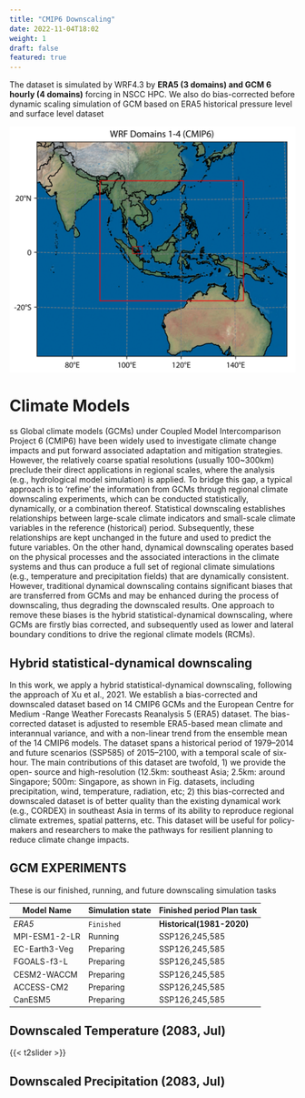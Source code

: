 ```yaml
---
title: "CMIP6 Downscaling"
date: 2022-11-04T18:02
weight: 1
draft: false
featured: true
---
```


The dataset is simulated by WRF4.3 by **ERA5 (3 domains) and GCM 6 hourly (4 domains)**  forcing in NSCC HPC. We also do bias-corrected before dynamic scaling simulation of GCM based on ERA5 historical pressure level and surface level dataset

![CMIP6 Downscling](/images/domains_cmip6.png)

# Climate Models
ss
Global climate models (GCMs) under Coupled Model Intercomparison Project 6 (CMIP6) have been widely used to investigate climate change impacts and put forward associated adaptation and mitigation strategies. However, the relatively coarse spatial resolutions (usually 100~300km) preclude their direct applications in regional scales, where the analysis (e.g., hydrological model simulation) is applied. To bridge this gap, a typical approach is to ‘refine’ the information from GCMs through regional climate downscaling experiments, which can be conducted statistically, dynamically, or a combination thereof. Statistical downscaling establishes relationships between large-scale climate indicators and small-scale climate variables in the reference (historical) period. Subsequently, these relationships are kept unchanged in the future and used to predict the future variables. On the other hand, dynamical downscaling operates based on the physical processes and the associated interactions in the climate systems and thus can produce a full set of regional climate simulations (e.g., temperature and precipitation fields) that are dynamically consistent. However, traditional dynamical downscaling contains significant biases that are transferred from GCMs and may be enhanced during the process of downscaling, thus degrading the downscaled results. One approach to remove these biases is the hybrid statistical-dynamical downscaling, where GCMs are firstly bias corrected, and subsequently used as lower and lateral boundary conditions to drive the regional climate models (RCMs).

## Hybrid statistical-dynamical downscaling

In this work, we apply a hybrid statistical-dynamical downscaling, following the approach of Xu et al., 2021. We establish a bias-corrected and downscaled dataset based on 14 CMIP6 GCMs and the European Centre for Medium -Range Weather Forecasts Reanalysis 5 (ERA5) dataset. The bias-corrected dataset is adjusted to resemble ERA5-based mean climate and interannual variance, and with a non-linear trend from the ensemble mean of the 14 CMIP6 models. The dataset spans a historical period of 1979–2014 and future scenarios (SSP585) of 2015–2100, with a temporal scale of six-hour. The main contributions of this dataset are twofold, 1) we provide the open- source and high-resolution (12.5km: southeast Asia; 2.5km: around Singapore; 500m: Singapore, as shown in Fig. datasets, including precipitation, wind, temperature, radiation, etc; 2) this bias-corrected and downscaled dataset is of better quality than the existing dynamical work (e.g., CORDEX) in southeast Asia in terms of its ability to reproduce regional climate extremes, spatial patterns, etc. This dataset will be useful for policy-makers and researchers to make the pathways for resilient planning to reduce climate change impacts.

## GCM EXPERIMENTS
These is our finished, running, and future downscaling simulation tasks

Model Name | Simulation state | Finished period	Plan task
--- | --- | ---
*ERA5* | `Finished` | **Historical(1981-2020)**
MPI-ESM1-2-LR | Running | SSP126,245,585
EC-Earth3-Veg | Preparing | SSP126,245,585
FGOALS-f3-L	 | Preparing | SSP126,245,585
CESM2-WACCM | Preparing | SSP126,245,585
ACCESS-CM2 | Preparing | SSP126,245,585
CanESM5 | Preparing | SSP126,245,585


## Downscaled Temperature (2083, Jul)

{{< t2slider >}}


##  Downscaled Precipitation (2083, Jul)




